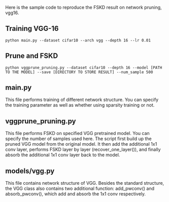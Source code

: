 Here is the sample code to reproduce the FSKD result on network pruning, vgg16.
## Training VGG-16

```shell
python main.py --dataset cifar10 --arch vgg --depth 16 --lr 0.01
```

## Prune and FSKD

```shell
python vggprune_pruning.py --dataset cifar10 --depth 16 --model [PATH TO THE MODEL] --save [DIRECTORY TO STORE RESULT] --num_sample 500
```

## main.py

This file performs training of different network structure. You can specify the training parameter as well as whether using sparsity training or not.

## vggprune_pruning.py

This file performs FSKD on specified VGG pretrained model. You can specify the number of samples used here. The script first build up the pruned VGG model from the original model. It then add the additional 1x1 conv layer, performs FSKD layer by layer (recover_one_layer()), and finally absorb the additional 1x1 conv layer back to the model.

## models/vgg.py

This file contains network structure of VGG. Besides the standard structure, the VGG class also contains two additional function: add_pwconv() and absorb_pwconv(), which add and absorb the 1x1 conv respectively.